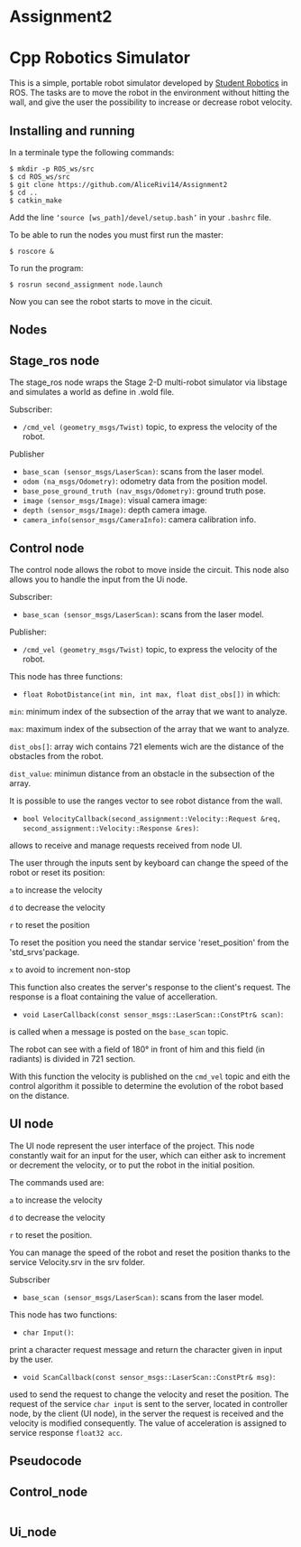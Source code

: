 # Assignment2

Cpp Robotics Simulator
================================

This is a simple, portable robot simulator developed by [Student Robotics](https://studentrobotics.org) in ROS.
The tasks are to move the robot in the environment without hitting the wall, and give the user the possibility to increase or decrease robot velocity.

Installing and running
----------------------
In a terminale type the following commands:
```bashscript
$ mkdir -p ROS_ws/src
$ cd ROS_ws/src
$ git clone https://github.com/AliceRivi14/Assignment2
$ cd ..
$ catkin_make
```
Add the line `‘source [ws_path]/devel/setup.bash’` in your `.bashrc` file.

To be able to run the nodes you must first run the master:
```bashscript
$ roscore &
```
To run the program:
```bashscript
$ rosrun second_assignment node.launch
```
Now you can see the robot starts to move in the cicuit.

Nodes
-----------
## Stage_ros node

The stage_ros node wraps the Stage 2-D multi-robot simulator via libstage and simulates a world as define in .wold file.

Subscriber:
* `/cmd_vel (geometry_msgs/Twist)` topic, to express the velocity of the robot.

Publisher
* `base_scan (sensor_msgs/LaserScan)`: scans from the laser model.
* `odom (na_msgs/Odometry)`: odometry data from the position model.
* `base_pose_ground_truth (nav_msgs/Odometry)`: ground truth pose.
* `image (sensor_msgs/Image)`: visual camera image:
* `depth (sensor_msgs/Image)`: depth camera image.
* `camera_info(sensor_msgs/CameraInfo)`: camera calibration info.

## Control node

The control node allows the robot to move inside the circuit.
This node also allows you to handle the input from the Ui node.

Subscriber:
* `base_scan (sensor_msgs/LaserScan)`: scans from the laser model.

Publisher:
* `/cmd_vel (geometry_msgs/Twist)` topic, to express the velocity of the robot.

This node has three functions:

* `float RobotDistance(int min, int max, float dist_obs[])` in which:

`min`: minimum index of the subsection of the array that we want to analyze.

`max`: maximum index of the subsection of the array that we want to analyze.

`dist_obs[]`: array wich contains 721 elements wich are the distance of the obstacles from the robot.

`dist_value`: minimun distance from an obstacle in the subsection of the array.

It is possible to use the ranges vector to see robot distance from the wall.

* `bool VelocityCallback(second_assignment::Velocity::Request &req, second_assignment::Velocity::Response &res)`:

allows to receive and manage requests received from node UI.

The user through the inputs sent by keyboard can change the speed of the robot or reset its position:

`a` to increase the velocity

`d` to decrease the velocity

`r` to reset the position

To reset the position you need the standar service 'reset_position' from the 'std_srvs'package.

`x` to avoid to increment non-stop

This function also creates the server's response to the client's request. The response is a float containing the value of accelleration.

* `void LaserCallback(const sensor_msgs::LaserScan::ConstPtr& scan)`:

is called when a message is posted on the `base_scan` topic. 

The robot can see with a field of 180° in front of him and this field (in radiants) is divided in 721 section.

With this function the velocity is published on the `cmd_vel` topic and eith the control algorithm it possible to determine the evolution of the robot based on the distance.


## UI node

The UI node represent the user interface of the project. This node constantly wait for an input for the user, which can either ask to increment or decrement the velocity, or to put the robot in the initial position.

The commands used are:

`a` to increase the velocity

`d` to decrease the velocity

`r` to reset the position.

You can manage the speed of the robot and reset the position thanks to the service Velocity.srv in the srv folder.

Subscriber
* `base_scan (sensor_msgs/LaserScan)`: scans from the laser model.


This node has two functions:

* `char Input()`:

print a character request message and return the character given in input by the user.

* `void ScanCallback(const sensor_msgs::LaserScan::ConstPtr& msg)`:

used to send the request to change the velocity and reset the position.
The request of the service `char input` is sent to the server, located in controller node, by the client (UI node), in the server the request is received and the velocity is modified consequently. The value of acceleration is assigned to service response `float32 acc`.


Pseudocode
------------------------

## Control_node

```pseudocode

```
## Ui_node

```pseudocode

```
